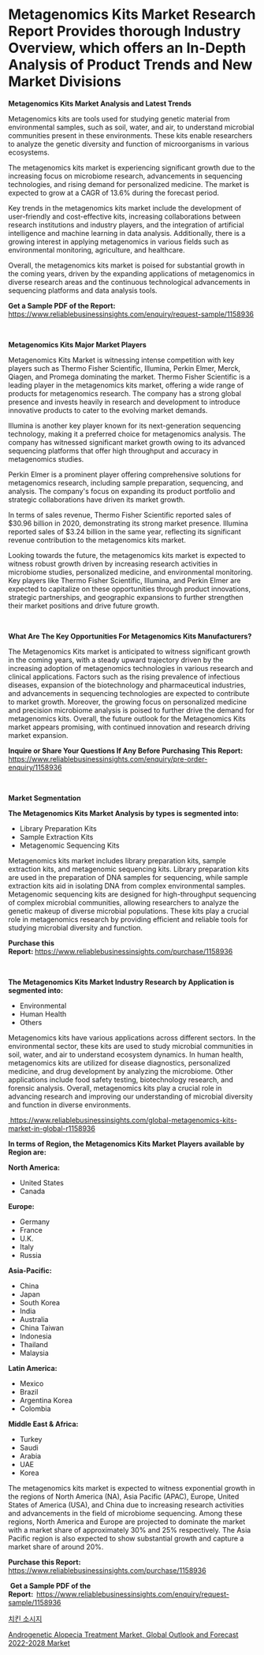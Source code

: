 <p><h1>Metagenomics Kits Market Research Report Provides thorough Industry Overview, which offers an In-Depth Analysis of Product Trends and New Market Divisions</h1></p><p><strong>Metagenomics Kits Market Analysis and Latest Trends</strong></p>
<p><p>Metagenomics kits are tools used for studying genetic material from environmental samples, such as soil, water, and air, to understand microbial communities present in these environments. These kits enable researchers to analyze the genetic diversity and function of microorganisms in various ecosystems.</p><p>The metagenomics kits market is experiencing significant growth due to the increasing focus on microbiome research, advancements in sequencing technologies, and rising demand for personalized medicine. The market is expected to grow at a CAGR of 13.6% during the forecast period.</p><p>Key trends in the metagenomics kits market include the development of user-friendly and cost-effective kits, increasing collaborations between research institutions and industry players, and the integration of artificial intelligence and machine learning in data analysis. Additionally, there is a growing interest in applying metagenomics in various fields such as environmental monitoring, agriculture, and healthcare.</p><p>Overall, the metagenomics kits market is poised for substantial growth in the coming years, driven by the expanding applications of metagenomics in diverse research areas and the continuous technological advancements in sequencing platforms and data analysis tools.</p></p>
<p><strong>Get a Sample PDF of the Report:&nbsp;</strong> <a href="https://www.reliablebusinessinsights.com/enquiry/request-sample/1158936">https://www.reliablebusinessinsights.com/enquiry/request-sample/1158936</a></p>
<p>&nbsp;</p>
<p><strong>Metagenomics Kits Major Market Players</strong></p>
<p><p>Metagenomics Kits Market is witnessing intense competition with key players such as Thermo Fisher Scientific, Illumina, Perkin Elmer, Merck, Qiagen, and Promega dominating the market. Thermo Fisher Scientific is a leading player in the metagenomics kits market, offering a wide range of products for metagenomics research. The company has a strong global presence and invests heavily in research and development to introduce innovative products to cater to the evolving market demands.</p><p>Illumina is another key player known for its next-generation sequencing technology, making it a preferred choice for metagenomics analysis. The company has witnessed significant market growth owing to its advanced sequencing platforms that offer high throughput and accuracy in metagenomics studies.</p><p>Perkin Elmer is a prominent player offering comprehensive solutions for metagenomics research, including sample preparation, sequencing, and analysis. The company's focus on expanding its product portfolio and strategic collaborations have driven its market growth.</p><p>In terms of sales revenue, Thermo Fisher Scientific reported sales of $30.96 billion in 2020, demonstrating its strong market presence. Illumina reported sales of $3.24 billion in the same year, reflecting its significant revenue contribution to the metagenomics kits market.</p><p>Looking towards the future, the metagenomics kits market is expected to witness robust growth driven by increasing research activities in microbiome studies, personalized medicine, and environmental monitoring. Key players like Thermo Fisher Scientific, Illumina, and Perkin Elmer are expected to capitalize on these opportunities through product innovations, strategic partnerships, and geographic expansions to further strengthen their market positions and drive future growth.</p></p>
<p>&nbsp;</p>
<p><strong>What Are The Key Opportunities For Metagenomics Kits Manufacturers?</strong></p>
<p><p>The Metagenomics Kits market is anticipated to witness significant growth in the coming years, with a steady upward trajectory driven by the increasing adoption of metagenomics technologies in various research and clinical applications. Factors such as the rising prevalence of infectious diseases, expansion of the biotechnology and pharmaceutical industries, and advancements in sequencing technologies are expected to contribute to market growth. Moreover, the growing focus on personalized medicine and precision microbiome analysis is poised to further drive the demand for metagenomics kits. Overall, the future outlook for the Metagenomics Kits market appears promising, with continued innovation and research driving market expansion.</p></p>
<p><strong>Inquire or Share Your Questions If Any Before Purchasing This Report:</strong> <a href="https://www.reliablebusinessinsights.com/enquiry/pre-order-enquiry/1158936">https://www.reliablebusinessinsights.com/enquiry/pre-order-enquiry/1158936</a></p>
<p>&nbsp;</p>
<p><strong>Market Segmentation</strong></p>
<p><strong>The Metagenomics Kits Market Analysis by types is segmented into:</strong></p>
<p><ul><li>Library Preparation Kits</li><li>Sample Extraction Kits</li><li>Metagenomic Sequencing Kits</li></ul></p>
<p><p>Metagenomics kits market includes library preparation kits, sample extraction kits, and metagenomic sequencing kits. Library preparation kits are used in the preparation of DNA samples for sequencing, while sample extraction kits aid in isolating DNA from complex environmental samples. Metagenomic sequencing kits are designed for high-throughput sequencing of complex microbial communities, allowing researchers to analyze the genetic makeup of diverse microbial populations. These kits play a crucial role in metagenomics research by providing efficient and reliable tools for studying microbial diversity and function.</p></p>
<p><strong>Purchase this Report:&nbsp;</strong><a href="https://www.reliablebusinessinsights.com/purchase/1158936">https://www.reliablebusinessinsights.com/purchase/1158936</a></p>
<p>&nbsp;</p>
<p><strong>The Metagenomics Kits Market Industry Research by Application is segmented into:</strong></p>
<p><ul><li>Environmental</li><li>Human Health</li><li>Others</li></ul></p>
<p><p>Metagenomics kits have various applications across different sectors. In the environmental sector, these kits are used to study microbial communities in soil, water, and air to understand ecosystem dynamics. In human health, metagenomics kits are utilized for disease diagnostics, personalized medicine, and drug development by analyzing the microbiome. Other applications include food safety testing, biotechnology research, and forensic analysis. Overall, metagenomics kits play a crucial role in advancing research and improving our understanding of microbial diversity and function in diverse environments.</p></p>
<p><a href="https://www.reliablebusinessinsights.com/global-metagenomics-kits-market-in-global-r1158936">&nbsp;https://www.reliablebusinessinsights.com/global-metagenomics-kits-market-in-global-r1158936</a></p>
<p><strong>In terms of Region, the Metagenomics Kits Market Players available by Region are:</strong></p>
<p>
    <p> <strong> North America: </strong>
        <ul>
            <li>United States</li>
            <li>Canada</li>
        </ul>
        </p> 
    <p> <strong> Europe: </strong>
        <ul>
            <li>Germany</li>
            <li>France</li>
            <li>U.K.</li>
            <li>Italy</li>
            <li>Russia</li>
        </ul>
        </p> 
    <p> <strong> Asia-Pacific: </strong>
        <ul>
            <li>China</li>
            <li>Japan</li>
            <li>South Korea</li>
            <li>India</li>
            <li>Australia</li>
            <li>China Taiwan</li>
            <li>Indonesia</li>
            <li>Thailand</li>
            <li>Malaysia</li>
        </ul>
        </p> 
    <p> <strong> Latin America: </strong>
        <ul>
            <li>Mexico</li>
            <li>Brazil</li>
            <li>Argentina Korea</li>
            <li>Colombia</li>
        </ul>
        </p> 
    <p> <strong> Middle East & Africa: </strong>
        <ul>
            <li>Turkey</li>
            <li>Saudi</li>
            <li>Arabia</li>
            <li>UAE</li>
            <li>Korea</li>
        </ul>
    </p>
    </p>
<p><p>The metagenomics kits market is expected to witness exponential growth in the regions of North America (NA), Asia Pacific (APAC), Europe, United States of America (USA), and China due to increasing research activities and advancements in the field of microbiome sequencing. Among these regions, North America and Europe are projected to dominate the market with a market share of approximately 30% and 25% respectively. The Asia Pacific region is also expected to show substantial growth and capture a market share of around 20%.</p></p>
<p><strong>Purchase this Report: </strong><a href="https://www.reliablebusinessinsights.com/purchase/1158936">https://www.reliablebusinessinsights.com/purchase/1158936</a></p>
<p>&nbsp;<strong>Get a Sample PDF of the Report:&nbsp;&nbsp;</strong><a href="https://www.reliablebusinessinsights.com/enquiry/request-sample/1158936">https://www.reliablebusinessinsights.com/enquiry/request-sample/1158936</a></p>
<p><strong></strong></p>
<p><p><a href="https://github.com/vskv4779xr1/Market-Research-Report-List-3/blob/main/1253606124738.md">치킨 소시지</a></p><p><a href="https://github.com/tiannaStark1/Market-Research-Report-List-1/blob/main/androgenetic-alopecia-treatment-market-global-outlook-and-forecast-2022-2028-market.md">Androgenetic Alopecia Treatment Market, Global Outlook and Forecast 2022-2028 Market</a></p></p>